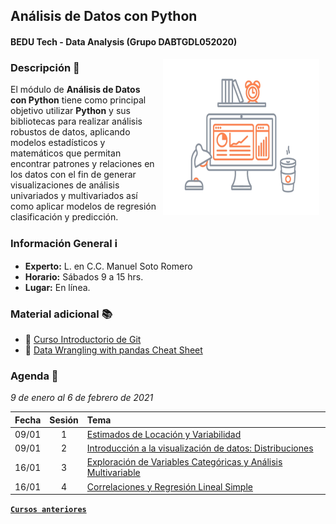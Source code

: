 ## Análisis de Datos con Python
#### BEDU Tech - Data Analysis (Grupo DABTGDL052020)

<img src="imagenes/image.gif" align="right" height="250" width="250" hspace="10">

### Descripción :pencil:

El módulo de __Análisis de Datos con Python__ tiene como principal objetivo utilizar __Python__ y sus bibliotecas para realizar análisis robustos de datos, aplicando modelos estadísticos y matemáticos que permitan encontrar patrones y relaciones en los datos con el fin de generar visualizaciones de análisis univariados y multivariados así como aplicar modelos de regresión clasificación y predicción.

### Información General :information_source:

- **Experto:** L. en C.C. Manuel Soto Romero
- **Horario:** Sábados 9 a 15 hrs.
- **Lugar:**   En línea.

### Material adicional :books:

- :link: [Curso Introductorio  de Git](https://github.com/beduExpert/Curso-Introductorio-Git-2020/blob/master/README.md)
- :link: [Data Wrangling with pandas Cheat Sheet](https://pandas.pydata.org/Pandas_Cheat_Sheet.pdf)

### Agenda :date:

*9 de enero al 6 de febrero de 2021*

Fecha | Sesión | Tema                                                          | 
------| :----: | :------------------------------------------------------------ | 
09/01 | 1      | [Estimados de Locación y Variabilidad](sesion01/README.md)    | 
09/01 | 2      | [Introducción a la visualización de datos: Distribuciones](sesion02/README.md) |
16/01 | 3      | [Exploración de Variables Categóricas y Análisis Multivariable](sesion03/README.md) |
16/01 | 4      | [Correlaciones y Regresión Lineal Simple](sesion04/README.md) |
<!--
09/11 | 5      | Distribuciones muestrales y técnicas de evaluación de modelos | [**`Sesión 5`**](sesion05/README.md) |
11/11 | 6      | Visualización de Datos Avanzada                               | [**`Sesión 6`**](sesion06/README.md) |
12/11 | 7      | Pruebas A/B y Procesamiento del Lenguaje Natural | [**`Sesión 7`**](sesion07/Readme.md) |
30/11 | 8      | ntroducción a Machine Learning: Clasificación No Supervisada y Supervisada | [**`Sesión 8`**](sesion08/Readme.md)
-->
[**`Cursos anteriores`**](anteriores/README.md)
